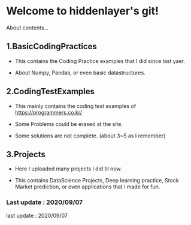 Welcome to hiddenlayer's git!
========

About contents...

1.BasicCodingPractices
-------
* This contains the Coding Practice examples that I did since last yaer.

* About Numpy, Pandas, or even basic datastructures.


2.CodingTestExamples
----------
* This mainly contains the coding test examples of https://programmers.co.kr/

* Some Problems could be erased at the site.

* Some solutions are not complete. (about 3~5 as I remember)


3.Projects
---------
* Here I uploaded many projects I did til now.

* This contains DataScience Projects, Deep learning practice, Stock Market prediction, or even applications that i made for fun.



### Last update : 2020/09/07







last update : 2020/09/07

